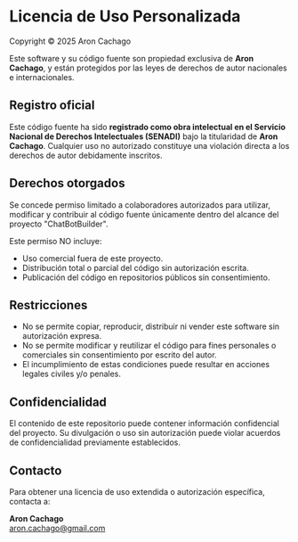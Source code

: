 # Licencia de Uso Personalizada

Copyright © 2025 Aron Cachago

Este software y su código fuente son propiedad exclusiva de **Aron Cachago**, y están protegidos por las leyes de derechos de autor nacionales e internacionales.

## Registro oficial

Este código fuente ha sido **registrado como obra intelectual en el Servicio Nacional de Derechos Intelectuales (SENADI)** bajo la titularidad de **Aron Cachago**. Cualquier uso no autorizado constituye una violación directa a los derechos de autor debidamente inscritos.

## Derechos otorgados

Se concede permiso limitado a colaboradores autorizados para utilizar, modificar y contribuir al código fuente únicamente dentro del alcance del proyecto "ChatBotBuilder".

Este permiso NO incluye:

- Uso comercial fuera de este proyecto.
- Distribución total o parcial del código sin autorización escrita.
- Publicación del código en repositorios públicos sin consentimiento.

## Restricciones

- No se permite copiar, reproducir, distribuir ni vender este software sin autorización expresa.
- No se permite modificar y reutilizar el código para fines personales o comerciales sin consentimiento por escrito del autor.
- El incumplimiento de estas condiciones puede resultar en acciones legales civiles y/o penales.

## Confidencialidad

El contenido de este repositorio puede contener información confidencial del proyecto. Su divulgación o uso sin autorización puede violar acuerdos de confidencialidad previamente establecidos.

## Contacto

Para obtener una licencia de uso extendida o autorización específica, contacta a:

**Aron Cachago**  
aron.cachago@gmail.com
